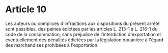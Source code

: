 # Article 10

Les auteurs ou complices d'infractions aux dispositions du présent arrêté sont passibles, des peines édictées par les articles L. 213-1 à L. 216-1 du code de la consommation, sans préjudice de l'interdiction d'exportation et éventuellement des pénalités édictées par la législation douanière à l'égard des marchandises prohibées à l'exportation.
